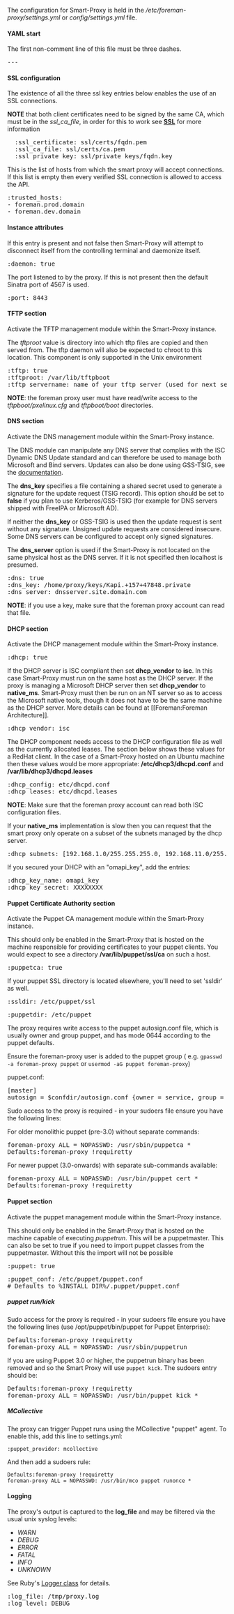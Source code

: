 The configuration for Smart-Proxy is held in the */etc/foreman-proxy/settings.yml* or *config/settings.yml* file.

#### YAML start

The first non-comment line of this file must be three dashes.

<pre>---</pre>

#### SSL configuration

The existence of all the three ssl key entries below enables the use of an SSL connections.

**NOTE** that both client certificates need to be signed by the same CA, which must be in the *ssl_ca_file*, in order for this to work
see [**SSL**](manuals/{{page.version}}/index.html#4.3.6SSL) for more information

<pre>
  :ssl_certificate: ssl/certs/fqdn.pem
  :ssl_ca_file: ssl/certs/ca.pem
  :ssl_private_key: ssl/private_keys/fqdn.key
</pre>

This is the list of hosts from which the smart proxy will accept connections. If this list is empty then every verified SSL connection is allowed to access the API.
<pre>
:trusted_hosts:
- foreman.prod.domain
- foreman.dev.domain
</pre>

#### Instance attributes

If this entry is present and not false then Smart-Proxy will attempt to disconnect itself from the controlling terminal and daemonize itself.

<pre>
:daemon: true
</pre>

The port listened to by the proxy. If this is not present then the default Sinatra port of 4567 is used.

<pre>
:port: 8443
</pre>

#### TFTP section

Activate the TFTP management module within the Smart-Proxy instance.

The *tftproot* value is directory into which tftp files are copied and then served from. The tftp daemon will also be expected to chroot to this location. This component is only supported in the Unix environment
<pre>
:tftp: true
:tftproot: /var/lib/tftpboot
:tftp_servername: name of your tftp server (used for next server value in your dhcp reservation) - defaults to the host name of your proxy.
</pre>

**NOTE**: the foreman proxy user must have read/write access to the _tftpboot/pxelinux.cfg_ and _tftpboot/boot_ directories.

#### DNS section

Activate the DNS management module within the Smart-Proxy instance.

The DNS module can manipulate any DNS server that complies with the ISC Dynamic DNS Update standard and can therefore be used to manage both Microsoft and Bind servers.  Updates can also be done using GSS-TSIG, see the [documentation](manuals/{{page.version}}/index.html#4.3.6GSS-TSIGDNS).

The **dns_key** specifies a file containing a shared secret used to generate a signature for the update request (TSIG record). This option should be set to **false** if you plan to use Kerberos/GSS-TSIG (for example for DNS servers shipped with FreeIPA or Microsoft AD).

If neither the **dns_key** or GSS-TSIG is used then the update request is sent without any signature. Unsigned update requests are considered insecure. Some DNS servers can be configured to accept only signed signatures.

The **dns_server** option is used if the Smart-Proxy is not located on the same physical host as the DNS server. If it is not specified then localhost is presumed.
<pre>
:dns: true
:dns_key: /home/proxy/keys/Kapi.+157+47848.private
:dns_server: dnsserver.site.domain.com
</pre>

**NOTE**: if you use a key, make sure that the foreman proxy account can read that file.

#### DHCP section

Activate the DHCP management module within the Smart-Proxy instance.

<pre>
:dhcp: true
</pre>

If the DHCP server is ISC compliant then set **dhcp_vendor** to **isc**. In this case Smart-Proxy must run on the same host as the DHCP server.
If the proxy is managing a Microsoft DHCP server then set **dhcp_vendor** to **native_ms**. Smart-Proxy must then be run on an NT server so as to access the Microsoft native tools, though it does not have to be the same machine as the DHCP server. More details can be found at [[Foreman:Foreman Architecture]].

<pre>
:dhcp_vendor: isc
</pre>

The DHCP component needs access to the DHCP configuration file as well as the currently allocated leases. The section below shows these values for a RedHat client. In the case of a Smart-Proxy hosted on an Ubuntu machine then these values would be more appropriate: **/etc/dhcp3/dhcpd.conf** and **/var/lib/dhcp3/dhcpd.leases**

<pre>
:dhcp_config: etc/dhcpd.conf
:dhcp_leases: etc/dhcpd.leases
</pre>

**NOTE**: Make sure that the foreman proxy account can read both ISC configuration files.

If your **native_ms** implementation is slow then you can request that the smart proxy only operate on a subset of the subnets managed by the dhcp server.
<pre>
:dhcp_subnets: [192.168.1.0/255.255.255.0, 192.168.11.0/255.255.255.0]
</pre>
If you secured your DHCP with an "omapi_key", add the entries:
<pre>
:dhcp_key_name: omapi_key
:dhcp_key_secret: XXXXXXXX
</pre>

#### Puppet Certificate Authority section

Activate the Puppet CA management module within the Smart-Proxy instance.

This should only be enabled in the Smart-Proxy that is hosted on the machine responsible for providing certificates to your puppet clients. You would expect to see a directory **/var/lib/puppet/ssl/ca** on such a host.
<pre>
:puppetca: true
</pre>

If your puppet SSL directory is located elsewhere, you'll need to set 'ssldir' as well.
<pre>
:ssldir: /etc/puppet/ssl
</pre>

<pre>
:puppetdir: /etc/puppet
</pre>

The proxy requires write access to the puppet autosign.conf file, which is usually owner and group puppet, and has mode 0644 according to the puppet defaults.

Ensure the foreman-proxy user is added to the puppet group ( e.g. `gpasswd -a foreman-proxy puppet` or `usermod -aG puppet foreman-proxy`)

puppet.conf:
<pre>
[master]
autosign = $confdir/autosign.conf {owner = service, group = service, mode = 664 }
</pre>


Sudo access to the proxy is required - in your sudoers file ensure you have the following lines:

For older monolithic puppet (pre-3.0) without separate commands:

<pre>
foreman-proxy ALL = NOPASSWD: /usr/sbin/puppetca *
Defaults:foreman-proxy !requiretty
</pre>

For newer puppet (3.0-onwards) with separate sub-commands available:

<pre>
foreman-proxy ALL = NOPASSWD: /usr/bin/puppet cert *
Defaults:foreman-proxy !requiretty
</pre>


#### Puppet section

Activate the puppet management module within the Smart-Proxy instance.

This should only be enabled in the Smart-Proxy that is hosted on the machine capable of executing *puppetrun*. This will be a puppetmaster.
This can also be set to true if you need to import puppet classes from the puppetmaster. Without this the import will not be possible

<pre>
:puppet: true
</pre>

<pre>
:puppet_conf: /etc/puppet/puppet.conf
# Defaults to %INSTALL_DIR%/.puppet/puppet.conf
</pre>

##### puppet run/kick

Sudo access for the proxy is required - in your sudoers file ensure you have the following lines (use /opt/puppet/bin/puppet for Puppet Enterprise):

<pre>
Defaults:foreman-proxy !requiretty
foreman-proxy ALL = NOPASSWD: /usr/sbin/puppetrun
</pre>

If you are using Puppet 3.0 or higher, the puppetrun binary has been removed and so the Smart Proxy will use `puppet kick`.  The sudoers entry should be:

<pre>
Defaults:foreman-proxy !requiretty
foreman-proxy ALL = NOPASSWD: /usr/bin/puppet kick *
</pre>

##### MCollective

The proxy can trigger Puppet runs using the MCollective "puppet" agent.  To enable this, add this line to settings.yml:

    :puppet_provider: mcollective

And then add a sudoers rule:

    Defaults:foreman-proxy !requiretty
    foreman-proxy ALL = NOPASSWD: /usr/bin/mco puppet runonce *

#### Logging

The proxy's output is captured to the **log_file** and may be filtered via the usual unix syslog levels:

* *WARN*
* *DEBUG*
* *ERROR*
* *FATAL*
* *INFO*
* *UNKNOWN*

See Ruby's [Logger class](http://www.ruby-doc.org/stdlib/libdoc/logger/rdoc/classes/Logger.html) for details.

<pre>
:log_file: /tmp/proxy.log
:log_level: DEBUG
</pre>

